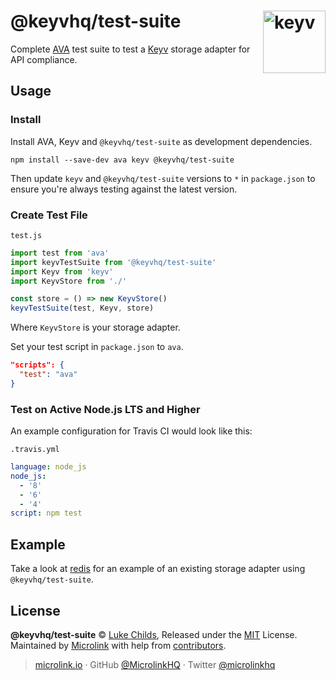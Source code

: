 # @keyvhq/test-suite [<img width="100" align="right" src="https://keyv.js.org/media/logo-sunset.svg" alt="keyv">](https://github.com/microlinkhq/keyv)

Complete [AVA](https://github.com/avajs/ava) test suite to test a [Keyv](https://github.com/microlinkhq/keyv) storage adapter for API compliance.

## Usage

### Install

Install AVA, Keyv and `@keyvhq/test-suite` as development dependencies.

```shell
npm install --save-dev ava keyv @keyvhq/test-suite
```

Then update `keyv` and `@keyvhq/test-suite` versions to `*` in `package.json` to ensure you're always testing against the latest version.

### Create Test File

`test.js`

```js
import test from 'ava'
import keyvTestSuite from '@keyvhq/test-suite'
import Keyv from 'keyv'
import KeyvStore from './'

const store = () => new KeyvStore()
keyvTestSuite(test, Keyv, store)
```

Where `KeyvStore` is your storage adapter.

Set your test script in `package.json` to `ava`.
```json
"scripts": {
  "test": "ava"
}
```

### Test on Active Node.js LTS and Higher

An example configuration for Travis CI would look like this:

`.travis.yml`

```yaml
language: node_js
node_js:
  - '8'
  - '6'
  - '4'
script: npm test
```

## Example

Take a look at [redis](https://github.com/microlinkhq/redis) for an example of an existing storage adapter using `@keyvhq/test-suite`.

## License

**@keyvhq/test-suite** © [Luke Childs](https://lukechilds.co), Released under the [MIT](https://github.com/microlinkhq/keyv/blob/master/LICENSE.md) License.<br/>
Maintained by [Microlink](https://microlink.io) with help from [contributors](https://github.com/microlinkhq/keyv/contributors).

> [microlink.io](https://microlink.io) · GitHub [@MicrolinkHQ](https://github.com/microlinkhq) · Twitter [@microlinkhq](https://twitter.com/microlinkhq)
